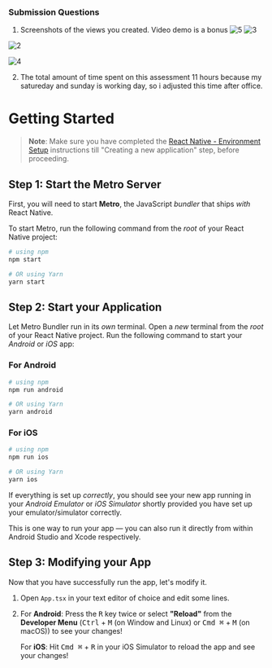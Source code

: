 ### Submission Questions
1. Screenshots of the views you created. Video demo is a bonus
![5](https://github.com/ZeeshanSatti798/HactricTest/assets/90270742/a72c1bf6-dff0-4f89-ad72-9e6b8d2973ed)
![3](https://github.com/ZeeshanSatti798/HactricTest/assets/90270742/6ae41639-98d7-482c-acd6-74a408bb9845)

![2](https://github.com/ZeeshanSatti798/HactricTest/assets/90270742/43ccbb11-c353-496b-b481-8f5992e68846)

![4](https://github.com/ZeeshanSatti798/HactricTest/assets/90270742/f2ccdae6-ab6d-4813-b077-984b7c9772c5)

2. The total amount of time spent on this assessment
   11 hours because my satureday and sunday is working day, so i adjusted this time after office.

# Getting Started

>**Note**: Make sure you have completed the [React Native - Environment Setup](https://reactnative.dev/docs/environment-setup) instructions till "Creating a new application" step, before proceeding.

## Step 1: Start the Metro Server

First, you will need to start **Metro**, the JavaScript _bundler_ that ships _with_ React Native.

To start Metro, run the following command from the _root_ of your React Native project:

```bash
# using npm
npm start

# OR using Yarn
yarn start
```

## Step 2: Start your Application

Let Metro Bundler run in its _own_ terminal. Open a _new_ terminal from the _root_ of your React Native project. Run the following command to start your _Android_ or _iOS_ app:

### For Android

```bash
# using npm
npm run android

# OR using Yarn
yarn android
```

### For iOS

```bash
# using npm
npm run ios

# OR using Yarn
yarn ios
```

If everything is set up _correctly_, you should see your new app running in your _Android Emulator_ or _iOS Simulator_ shortly provided you have set up your emulator/simulator correctly.

This is one way to run your app — you can also run it directly from within Android Studio and Xcode respectively.

## Step 3: Modifying your App

Now that you have successfully run the app, let's modify it.

1. Open `App.tsx` in your text editor of choice and edit some lines.
2. For **Android**: Press the <kbd>R</kbd> key twice or select **"Reload"** from the **Developer Menu** (<kbd>Ctrl</kbd> + <kbd>M</kbd> (on Window and Linux) or <kbd>Cmd ⌘</kbd> + <kbd>M</kbd> (on macOS)) to see your changes!

   For **iOS**: Hit <kbd>Cmd ⌘</kbd> + <kbd>R</kbd> in your iOS Simulator to reload the app and see your changes!
